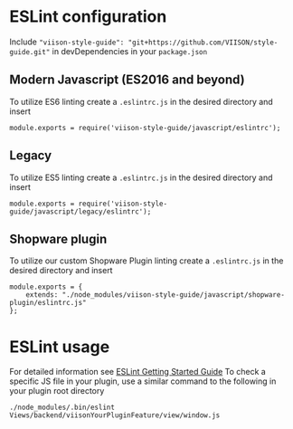 # ESLint configuration

Include `"viison-style-guide": "git+https://github.com/VIISON/style-guide.git"` in devDependencies in your `package.json`

## Modern Javascript (ES2016 and beyond)

To utilize ES6 linting create a `.eslintrc.js` in the desired directory and insert
```
module.exports = require('viison-style-guide/javascript/eslintrc');
```

## Legacy

To utilize ES5 linting create a `.eslintrc.js` in the desired directory and insert
```
module.exports = require('viison-style-guide/javascript/legacy/eslintrc');
```

## Shopware plugin

To utilize our custom Shopware Plugin linting create a `.eslintrc.js` in the desired directory and insert
```
module.exports = {
    extends: "./node_modules/viison-style-guide/javascript/shopware-plugin/eslintrc.js"
};
```

# ESLint usage

For detailed information see [ESLint Getting Started Guide](https://eslint.org/docs/user-guide/getting-started)
To check a specific JS file in your plugin, use a similar command to the following in your plugin root directory
```
./node_modules/.bin/eslint Views/backend/viisonYourPluginFeature/view/window.js
```
